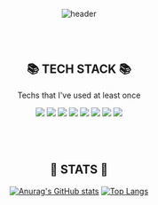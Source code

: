 
<div align="center">


![header](https://capsule-render.vercel.app/api?type=rounded&color=1B4D73&height=300&section=header&text=changwoo%20Han&fontSize=80&fontColor=FFFFFF)


<br/>
<br/>
<!-- badge -->
  
  <h2>📚 TECH STACK 📚</h2>

Techs that I've used at least once 
  
<img src="https://img.shields.io/badge/Java-007396?style=flat-square&logo=Java&logoColor=white"/>
<img src="https://img.shields.io/badge/JavaScript-F7DF1E?style=flat-square&logo=JavaScript&logoColor=black"/>
<img src="https://img.shields.io/badge/HTML-E34F26?style=flat-square&logo=HTML5&logoColor=white"/>
<img src="https://img.shields.io/badge/CSS-1572B6?style=flat-square&logo=CSS3&logoColor=white"/>
<img src="https://img.shields.io/badge/MySQL-4479A1?style=flat-square&logo=MySQL&logoColor=white"/>
<img src="https://img.shields.io/badge/Spring-6DB33F?style=flat-square&logo=Spring&logoColor=white"/>
<img src="https://img.shields.io/badge/github-181717?style=flat-square&logo=github&logoColor=white">
<img src="https://img.shields.io/badge/git-F05032?style=flat-square&logo=git&logoColor=white">

  
 
  
  
  
<br/>
<br/>
<br/>
<br/>
 
  <h2>💪 STATS 💪</h2> 
  
 <!-- GitHub Stats -->
 [![Anurag's GitHub stats](https://github-readme-stats.vercel.app/api?username=gksckddn2877&hide=contribs,prs&count_private=true&show_icons=true&theme=vue&title_color=1B4D73&icon_color=1B4D73)](https://github.com/anuraghazra/github-readme-stats)
  [![Top Langs](https://github-readme-stats.vercel.app/api/top-langs/?username=wxxxxn&layout=compact&title_color=1B4D73)](https://github.com/anuraghazra/github-readme-stats)
</div>
